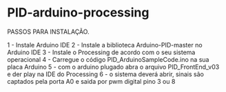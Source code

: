 # PID-arduino-processing
PASSOS PARA INSTALAÇÃO.

1 - Instale Arduino IDE
2 - Instale a biblioteca Arduino-PID-master no Arduino IDE
3 - Instale o Processing de acordo com o seu sistema operacional
4 - Carregue o código PID_ArduinoSampleCode.ino na sua placa Arduino
5 - com o arduino plugado abra o arquivo PID_FrontEnd_v03 e der play na IDE do Processing
6 - o sistema deverá abrir, sinais são captados pela porta A0 e saida por pwm digital pino 3 ou 8
